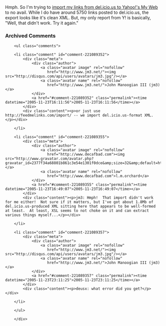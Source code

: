 Hmph.  So I'm trying to [import my links from del.icio.us to Yahoo!'s My Web][im] to no avail.  While I do have around 5750 links posted to del.icio.us, the export looks like it's clean XML.  But, my only report from Y! is basically, "Well, that didn't work.  Try it again."

[im]: http://myweb2.search.yahoo.com/myresults/import

<div id="comments" class="comments archived-comments">
            <h3>Archived Comments</h3>
            
        <ul class="comments">
            
        <li class="comment" id="comment-221089352">
            <div class="meta">
                <div class="author">
                    <a class="avatar image" rel="nofollow" 
                       href="http://www.jm3.net/"><img src="http://disqus.com/api/users/avatars/jm3.jpg"/></a>
                    <a class="avatar name" rel="nofollow" 
                       href="http://www.jm3.net/">John Manoogian III (jm3)</a>
                </div>
                <a href="#comment-221089352" class="permalink"><time datetime="2005-11-23T16:11:56">2005-11-23T16:11:56</time></a>
            </div>
            <div class="content"><p>or just use http://feedmelinks.com/import/ -- we import del.icio.us-format XML.</p></div>
            
        </li>
    
        <li class="comment" id="comment-221089355">
            <div class="meta">
                <div class="author">
                    <a class="avatar image" rel="nofollow" 
                       href="http://www.decafbad.com"><img src="http://www.gravatar.com/avatar.php?gravatar_id=2377f34a68801b861c3e54e1301f0dce&amp;size=32&amp;default=http://mediacdn.disqus.com/1320279820/images/noavatar32.png"/></a>
                    <a class="avatar name" rel="nofollow" 
                       href="http://www.decafbad.com">l.m.orchard</a>
                </div>
                <a href="#comment-221089355" class="permalink"><time datetime="2005-11-23T16:49:07">2005-11-23T16:49:07</time></a>
            </div>
            <div class="content"><p>jm3: Hmph!  That import didn't work for me either!  Not sure if it matters, but I've got about 1.8Mb of del.icio.us-produced XML sitting here that appears to be well-formed at least.  At least, XSL seems to not choke on it and can extract various things myself...</p></div>
            
        </li>
    
        <li class="comment" id="comment-221089357">
            <div class="meta">
                <div class="author">
                    <a class="avatar image" rel="nofollow" 
                       href="http://www.jm3.net/"><img src="http://disqus.com/api/users/avatars/jm3.jpg"/></a>
                    <a class="avatar name" rel="nofollow" 
                       href="http://www.jm3.net/">John Manoogian III (jm3)</a>
                </div>
                <a href="#comment-221089357" class="permalink"><time datetime="2005-11-23T23:11:25">2005-11-23T23:11:25</time></a>
            </div>
            <div class="content"><p>deusx: what error did you get?</p></div>
            
        </li>
    
        </ul>
    
        </div>
    